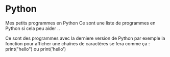 # Python
Mes petits programmes en Python
Ce sont une liste de programmes en Python si cela peu aider ..

Ce sont des programmes avec la derniere version de Python par exemple la fonction
pour afficher une chaînes de caractères se fera comme ça : print("hello") ou print('hello')
